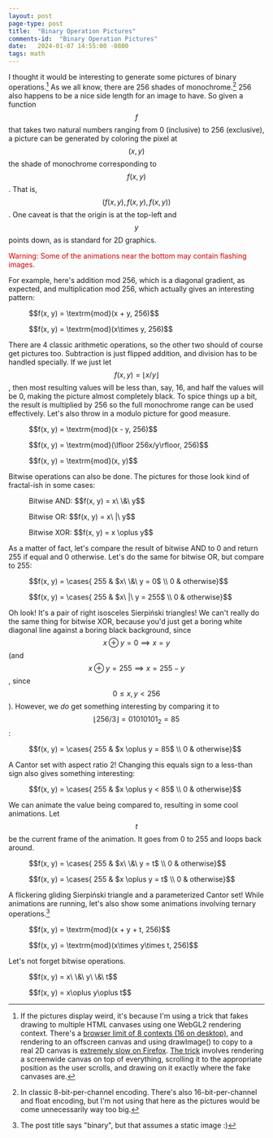 ```yaml
---
layout: post
page-type: post
title:  "Binary Operation Pictures"
comments-id:  "Binary Operation Pictures"
date:   2024-01-07 14:55:00 -0800
tags: math
---
```

I thought it would be interesting to generate some pictures of binary operations.[^pics] As we all know, there are 256 shades of monochrome.[^mono] 256 also happens to be a nice side length for an image to have. So given a function $$f$$ that takes two natural numbers ranging from 0 (inclusive) to 256 (exclusive), a picture can be generated by coloring the pixel at $$(x, y)$$ the shade of monochrome corresponding to $$f(x, y)$$. That is, $$(f(x, y), f(x, y), f(x, y))$$. One caveat is that the origin is at the top-left and $$y$$ points down, as is standard for 2D graphics.

<p style="color: #c00;">Warning: Some of the animations near the bottom may contain flashing images.</p>

For example, here's addition mod 256, which is a diagonal gradient, as expected, and multiplication mod 256, which actually gives an interesting pattern:

<div class="figrow">
    <figure>
        <!--img src="/assets/posts/binary-operation-pictures/addition.png"/-->
        <fakecanvas fn="return (x + y) % 256u;"></fakecanvas>
        <figcaption>$$f(x, y) = \textrm{mod}(x + y, 256)$$</figcaption>
    </figure>
    <figure>
        <fakecanvas fn="return (x * y) % 256u;"></fakecanvas>
        <figcaption>$$f(x, y) = \textrm{mod}(x\times y, 256)$$</figcaption>
    </figure>
</div>

There are 4 classic arithmetic operations, so the other two should of course get pictures too. Subtraction is just flipped addition, and division has to be handled specially. If we just let $$f(x, y) = \lfloor x/y\rfloor$$, then most resulting values will be less than, say, 16, and half the values will be 0, making the picture almost completely black. To spice things up a bit, the result is multiplied by 256 so the full monochrome range can be used effectively. Let's also throw in a modulo picture for good measure.

<div class="figrow">
    <figure>
        <fakecanvas fn="return (x - y) % 256u;"></fakecanvas>
        <figcaption>$$f(x, y) = \textrm{mod}(x - y, 256)$$</figcaption>
    </figure>
    <figure>
        <fakecanvas fn="return y == 0u ? 0u : (256u * x / y) % 256u;"></fakecanvas>
        <figcaption>$$f(x, y) = \textrm{mod}(\lfloor 256x/y\rfloor, 256)$$</figcaption>
    </figure>
    <figure>
        <fakecanvas fn="return y == 0u ? 0u : (x % y);"></fakecanvas>
        <figcaption>$$f(x, y) = \textrm{mod}(x, y)$$</figcaption>
    </figure>
</div>

Bitwise operations can also be done. The pictures for those look kind of fractal-ish in some cases:

<div class="figrow">
    <figure>
        <fakecanvas fn="return x & y;"></fakecanvas>
        <figcaption>Bitwise AND: $$f(x, y) = x\ \&\ y$$</figcaption>
    </figure>
    <figure>
        <fakecanvas fn="return x | y;"></fakecanvas>
        <figcaption>Bitwise OR: $$f(x, y) = x\ |\ y$$</figcaption>
    </figure>
    <figure>
        <fakecanvas fn="return x ^ y;"></fakecanvas>
        <figcaption>Bitwise XOR: $$f(x, y) = x \oplus y$$</figcaption>
    </figure>
</div>

As a matter of fact, let's compare the result of bitwise AND to 0 and return 255 if equal and 0 otherwise. Let's do the same for bitwise OR, but compare to 255:

<div class="figrow">
    <figure>
        <fakecanvas fn="return (x & y) == 0u ? 255u : 0u;"></fakecanvas>
        <figcaption>$$f(x, y) = \cases{ 255 & $x\ \&\ y = 0$ \\ 0 & otherwise}$$</figcaption>
    </figure>
    <figure>
        <fakecanvas fn="return (x | y) == 255u ? 255u : 0u;"></fakecanvas>
        <figcaption>$$f(x, y) = \cases{ 255 & $x\ |\ y = 255$ \\ 0 & otherwise}$$</figcaption>
    </figure>
</div>

Oh look! It's a pair of right isosceles Sierpiński triangles! We can't really do the same thing for bitwise XOR, because you'd just get a boring white diagonal line against a boring black background, since $$x\oplus y = 0\implies x = y$$ (and $$x\oplus y = 255\implies x = 255 - y$$, since $$0\le x, y < 256$$). However, we *do* get something interesting by comparing it to $$\lfloor 256/3\rfloor = 01010101_2 = 85$$:

<div class="figrow">
    <figure>
        <fakecanvas fn="return (x ^ y) == 85u ? 255u : 0u;"></fakecanvas>
        <figcaption>$$f(x, y) = \cases{ 255 & $x \oplus y = 85$ \\ 0 & otherwise}$$</figcaption>
    </figure>
</div>

A Cantor set with aspect ratio 2! Changing this equals sign to a less-than sign also gives something interesting:

<div class="figrow">
    <figure>
        <fakecanvas fn="return (x ^ y) < 85u ? 255u : 0u;"></fakecanvas>
        <figcaption>$$f(x, y) = \cases{ 255 & $x \oplus y < 85$ \\ 0 & otherwise}$$</figcaption>
    </figure>
</div>

We can animate the value being compared to, resulting in some cool animations. Let $$t$$ be the current frame of the animation. It goes from 0 to 255 and loops back around.

<div class="figrow">
    <figure>
        <fakecanvas animate fn="return (x & y) == t ? 255u : 0u;"></fakecanvas>
        <figcaption>$$f(x, y) = \cases{ 255 & $x\ \&\ y = t$ \\ 0 & otherwise}$$</figcaption>
    </figure>
    <figure>
        <fakecanvas animate fn="return (x ^ y) == t ? 255u : 0u;"></fakecanvas>
        <figcaption>$$f(x, y) = \cases{ 255 & $x \oplus y = t$ \\ 0 & otherwise}$$</figcaption>
    </figure>
</div>

A flickering gliding Sierpiński triangle and a parameterized Cantor set! While animations are running, let's also show some animations involving ternary operations.[^binary]

<div class="figrow">
    <figure>
        <fakecanvas animate fn="return (x + y + t) % 256u;"></fakecanvas>
        <figcaption>$$f(x, y) = \textrm{mod}(x + y + t, 256)$$</figcaption>
    </figure>
    <figure>
        <fakecanvas animate fn="return (x * y * t) % 256u;"></fakecanvas>
        <figcaption>$$f(x, y) = \textrm{mod}(x\times y\times t, 256)$$</figcaption>
    </figure>
</div>

Let's not forget bitwise operations.

<div class="figrow">
    <figure>
        <fakecanvas animate fn="return x & y & t;"></fakecanvas>
        <figcaption>$$f(x, y) = x\ \&\ y\ \&\ t$$</figcaption>
    </figure>
    <figure>
        <fakecanvas animate fn="return x ^ y ^ t;"></fakecanvas>
        <figcaption>$$f(x, y) = x\oplus y\oplus t$$</figcaption>
    </figure>
</div>

[^pics]: If the pictures display weird, it's because I'm using a trick that fakes drawing to multiple HTML canvases using one WebGL2 rendering context. There's a [browser limit of 8 contexts (16 on desktop)](https://github.com/greggman/virtual-webgl#what), and rendering to an offscreen canvas and using drawImage() to copy to a real 2D canvas is [extremely slow on Firefox](https://bugzilla.mozilla.org/show_bug.cgi?id=1163426). [The trick](https://webgl2fundamentals.org/webgl/lessons/webgl-multiple-views.html) involves rendering a screenwide canvas on top of everything, scrolling it to the appropriate position as the user scrolls, and drawing on it exactly where the fake canvases are.

[^mono]: In classic 8-bit-per-channel encoding. There's also 16-bit-per-channel and float encoding, but I'm not using that here as the pictures would be come unnecessarily way too big.

[^binary]: The post title says "binary", but that assumes a static image :)

<script type="module" src="{{ '/assets/posts/binary-operation-pictures/render.js' | relative_url }}"></script>
